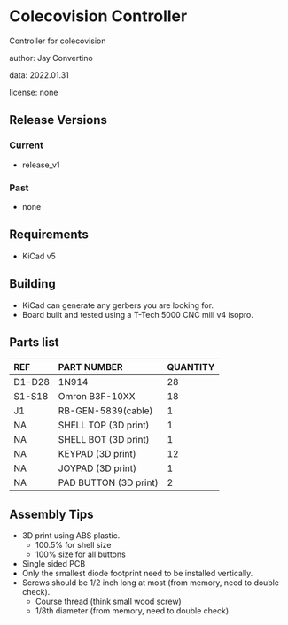 # Colecovision Controller
Controller for colecovision  

author: Jay Convertino  

data: 2022.01.31  

license: none

## Release Versions
### Current
  - release_v1

### Past
  - none
  
## Requirements
  - KiCad v5

## Building
  - KiCad can generate any gerbers you are looking for.
  - Board built and tested using a T-Tech 5000 CNC mill v4 isopro.

## Parts list
|  REF  |     PART NUMBER     | QUANTITY |
|:---   |:---                 |:---      |
|D1-D28 |1N914                |28        |
|S1-S18 |Omron B3F-10XX       |18        |
|J1     |RB-GEN-5839(cable)   |1         |
|NA     |SHELL TOP (3D print) |1         |
|NA     |SHELL BOT (3D print) |1         |
|NA     |KEYPAD (3D print)    |12        |
|NA     |JOYPAD (3D print)    |1         |
|NA     |PAD BUTTON (3D print)|2         |

## Assembly Tips
  - 3D print using ABS plastic.
    - 100.5% for shell size
    - 100% size for all buttons
  - Single sided PCB
  - Only the smallest diode footprint need to be installed vertically.
  - Screws should be 1/2 inch long at most (from memory, need to double check).
    - Course thread (think small wood screw)
    - 1/8th diameter (from memory, need to double check).
